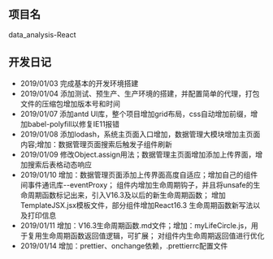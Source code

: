 ﻿## 项目名
data_analysis-React

## 开发日记
- 2019/01/03  完成基本的开发环境搭建
- 2019/01/04  添加测试、预生产、生产环境的搭建，并配置简单的代理，打包文件的压缩包增加版本号和时间
- 2019/01/07  添加antd UI库，整个项目增加grid布局，css自动增加前缀，增加babel-polyfill以修复IE11报错
- 2019/01/08  添加lodash，系统主页面入口增加，数据管理大模块增加主页面内容;增加：数据管理页面搜索后触发子组件刷新
- 2019/01/09  修改Object.assign用法；数据管理主页面增加添加上传界面，增加搜索后表格动态响应
- 2019/01/10  增加：数据管理页面添加上传界面高度自适应；增加自己的组件间事件通讯库--eventProxy；
  组件内增加生命周期钩子，并且将unsafe的生命周期函数标记出来，引入V16.3及以后的新生命周期函数；
  增加TemplateJSX.jsx模板文件，部分组件增加React16.3 生命周期函数新写法以及打印信息
- 2019/01/11  增加：V16.3生命周期函数.md文件；增加：myLifeCircle.js，用于复用生命周期函数返回值逻辑，可扩展；
对组件内生命周期返回值进行优化
- 2019/01/14  增加：prettier、onchange依赖，.prettierrc配置文件